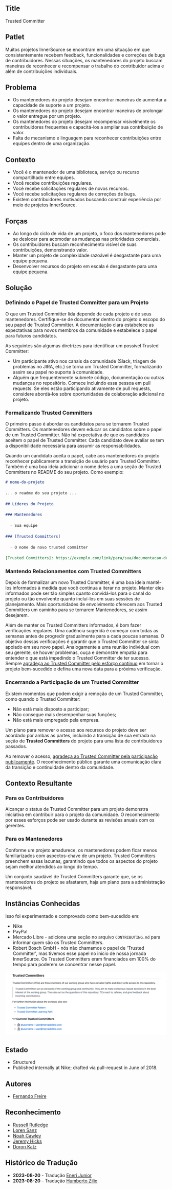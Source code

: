 ## Title

Trusted Committer

## Patlet

Muitos projetos InnerSource se encontram em uma situação em que
consistentemente recebem feedback, funcionalidades e correções de bugs de contribuidores.
Nessas situações, os mantenedores do projeto buscam maneiras de reconhecer e recompensar
o trabalho do contribuidor acima e além de contribuições individuais.

## Problema

- Os mantenedores do projeto desejam encontrar maneiras de aumentar a capacidade de suporte a um projeto.
- Os mantenedores do projeto desejam encontrar maneiras de prolongar o valor entregue por um projeto.
- Os mantenedores do projeto desejam recompensar visivelmente os contribuidores frequentes e capacitá-los a ampliar sua contribuição de valor.
- Falta de mecanismo e linguagem para reconhecer contribuições entre equipes dentro de uma organização.

## Contexto

- Você é o mantenedor de uma biblioteca, serviço ou recurso compartilhado entre equipes.
- Você recebe contribuições regulares.
- Você recebe solicitações regulares de novos recursos.
- Você recebe solicitações regulares de correções de bugs.
- Existem contribuidores motivados buscando construir experiência por meio de projetos InnerSource.

## Forças

- Ao longo do ciclo de vida de um projeto, o foco dos mantenedores pode se deslocar para acomodar as mudanças nas prioridades comerciais.
- Os contribuidores buscam reconhecimento visível de suas contribuições, demonstrando valor.
- Manter um projeto de complexidade razoável é desgastante para uma equipe pequena.
- Desenvolver recursos do projeto em escala é desgastante para uma equipe pequena.

## Solução

### Definindo o Papel de Trusted Committer para um Projeto

O que um Trusted Committer lida depende de cada projeto e de seus mantenedores. Certifique-se de documentar dentro do projeto o escopo do seu papel de Trusted Committer. A documentação clara estabelece as expectativas para novos membros da comunidade e estabelece o papel para futuros candidatos.

As seguintes são algumas diretrizes para identificar um possível Trusted Committer:

* Um participante ativo nos canais da comunidade (Slack, triagem de problemas no JIRA, etc.) se torna um Trusted Committer, formalizando assim seu papel no suporte à comunidade.
* Alguém que frequentemente submete código, documentação ou outras mudanças no repositório. Comece incluindo essa pessoa em pull requests. Se eles estão participando ativamente de pull requests, considere abordá-los sobre oportunidades de colaboração adicional no projeto.

### Formalizando Trusted Committers

O primeiro passo é abordar os candidatos para se tornarem Trusted Committers.
Os mantenedores devem educar os candidatos sobre o papel de um Trusted Committer. Não há expectativa de que os candidatos aceitem o papel de Trusted Committer. Cada candidato
deve avaliar se tem a disponibilidade necessária para assumir as responsabilidades.

Quando um candidato aceita o papel, cabe aos mantenedores do projeto
reconhecer publicamente a transição de usuário para Trusted Committer. Também é uma
boa ideia adicionar o nome deles a uma seção de Trusted Committers no README do seu projeto.
Como exemplo:

```markdown
# nome-do-projeto

... o readme do seu projeto ...

## Líderes do Projeto

### Mantenedores

  - Sua equipe

### [Trusted Committers]

  - O nome do novo trusted committer

[Trusted Committers]: https://exemplo.com/link/para/sua/documentacao-de-trusted-committer.md
```

### Mantendo Relacionamentos com Trusted Committers

Depois de formalizar um novo Trusted Committer, é uma boa ideia mantê-los informados à medida que você continua a iterar no projeto. Manter eles informados pode ser tão simples quanto convidá-los para o canal do projeto ou tão envolvente quanto incluí-los em suas sessões de planejamento. Mais oportunidades de envolvimento oferecem aos Trusted Committers um caminho para se tornarem Mantenedores, se assim desejarem.

Além de manter os Trusted Committers informados, é bom fazer verificações regulares. Uma cadência sugerida é começar com todas as semanas antes de progredir gradualmente para a cada poucas semanas. O objetivo dessas verificações é garantir que o Trusted Committer se sinta apoiado em seu novo papel. Analogamente a uma reunião individual com seu gerente, se houver problemas, ouça e demonstre empatia para entender o que está impedindo o Trusted Committer de ter sucesso. Sempre [agradeça ao Trusted Committer pelo esforço contínuo][praise] em tornar o projeto bem-sucedido e defina uma nova data para a próxima verificação.

### Encerrando a Participação de um Trusted Committer

Existem momentos que podem exigir a remoção de um Trusted Committer, como quando o Trusted Committer:

* Não está mais disposto a participar;
* Não consegue mais desempenhar suas funções;
* Não está mais empregado pela empresa.

Um plano para remover o acesso aos recursos do projeto deve ser acordado por ambas as partes, incluindo a transição de sua entrada na seção de **Trusted Committers** do projeto para uma lista de contribuidores passados.

Ao remover o acesso, [agradeça ao Trusted Committer pela participação publicamente][praise]. O reconhecimento público garante uma comunicação clara da transição e continuidade dentro da comunidade.

## Contexto Resultante

### Para os Contribuidores

Alcançar o status de Trusted Committer para um projeto demonstra iniciativa em
contribuir para o projeto da comunidade. O reconhecimento por esses esforços
pode ser usado durante as revisões anuais com os gerentes.

### Para os Mantenedores

Conforme um projeto amadurece, os mantenedores podem ficar menos familiarizados com aspectos-chave
de um projeto. Trusted Committers preenchem essas lacunas, garantindo que todos os
aspectos do projeto sejam melhor atendidos ao longo do tempo.

Um conjunto saudável de Trusted Committers garante que, se os mantenedores do projeto se afastarem,
haja um plano para a administração responsável.

## Instâncias Conhecidas

Isso foi experimentado e comprovado como bem-sucedido em:

- Nike
- PayPal
- Mercado Libre - adiciona uma seção no arquivo `CONTRIBUTING.md` para informar quem são os Trusted Committers.
- Robert Bosch GmbH - nós não chamamos o papel de 'Trusted Committer', mas tivemos esse papel no início de nossa jornada InnerSource. Os Trusted Committers eram financiados em 100% do tempo para poderem se concentrar nesse papel.

![Trusted Committer section in CONTRIBUTING.md of Mercado Libre](../../../assets/img/mercadolibre-trusted-committers.png "Trusted Committer section in CONTRIBUTING.md of Mercado Libre")

## Estado

- Structured
- Published internally at Nike; drafted via pull-request in June of 2018.

## Autores

- [Fernando Freire]

## Reconhecimento

- [Russell Rutledge]
- [Loren Sanz]
- [Noah Cawley]
- [Jeremy Hicks]
- [Doron Katz]

[Doron Katz]: https://github.com/doronkatz
[Russell Rutledge]: https://github.com/rrrutledge
[Loren Sanz]: https://github.com/mrsanz
[Jeremy Hicks]: https://github.com/greatestusername
[Noah Cawley]: https://github.com/utanapishtim
[praise]: ./praise-participants.md
[Fernando Freire]: https://github.com/dogonthehorizon

## Histórico de Tradução

- **2023-08-20** - Tradução [Eneri Junior](https://github.com/jrcosta)
- **2023-08-20** - Tradução [Humberto Zilio](https://github.com/zilio)
